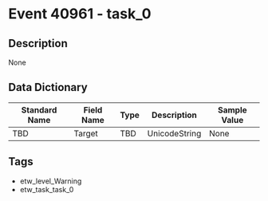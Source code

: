# Event 40961 - task_0

## Description
None

## Data Dictionary
|Standard Name|Field Name|Type|Description|Sample Value|
|---|---|---|---|---|
|TBD|Target|TBD|UnicodeString|None|None|

## Tags
* etw_level_Warning
* etw_task_task_0